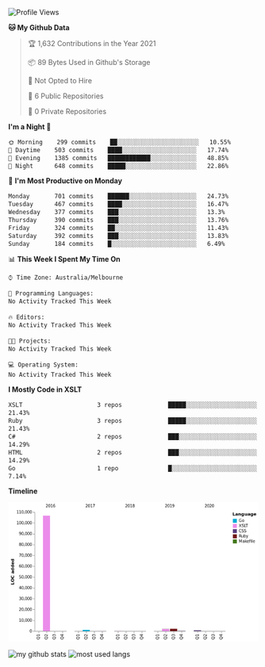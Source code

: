 <!--START_SECTION:waka-->
![Profile Views](http://img.shields.io/badge/Profile%20Views-0-blue)

**🐱 My Github Data** 

> 🏆 1,632 Contributions in the Year 2021
 > 
> 📦 89 Bytes Used in Github's Storage 
 > 
> 🚫 Not Opted to Hire
 > 
> 📜 6 Public Repositories 
 > 
> 🔑 0 Private Repositories  
 > 
**I'm a Night 🦉** 

```text
🌞 Morning    299 commits    ██░░░░░░░░░░░░░░░░░░░░░░░   10.55% 
🌆 Daytime    503 commits    ████░░░░░░░░░░░░░░░░░░░░░   17.74% 
🌃 Evening    1385 commits   ████████████░░░░░░░░░░░░░   48.85% 
🌙 Night      648 commits    █████░░░░░░░░░░░░░░░░░░░░   22.86%

```
📅 **I'm Most Productive on Monday** 

```text
Monday       701 commits    ██████░░░░░░░░░░░░░░░░░░░   24.73% 
Tuesday      467 commits    ████░░░░░░░░░░░░░░░░░░░░░   16.47% 
Wednesday    377 commits    ███░░░░░░░░░░░░░░░░░░░░░░   13.3% 
Thursday     390 commits    ███░░░░░░░░░░░░░░░░░░░░░░   13.76% 
Friday       324 commits    ██░░░░░░░░░░░░░░░░░░░░░░░   11.43% 
Saturday     392 commits    ███░░░░░░░░░░░░░░░░░░░░░░   13.83% 
Sunday       184 commits    █░░░░░░░░░░░░░░░░░░░░░░░░   6.49%

```


📊 **This Week I Spent My Time On** 

```text
⌚︎ Time Zone: Australia/Melbourne

💬 Programming Languages: 
No Activity Tracked This Week

🔥 Editors: 
No Activity Tracked This Week

🐱‍💻 Projects: 
No Activity Tracked This Week

💻 Operating System: 
No Activity Tracked This Week

```

**I Mostly Code in XSLT** 

```text
XSLT                     3 repos             █████░░░░░░░░░░░░░░░░░░░░   21.43% 
Ruby                     3 repos             █████░░░░░░░░░░░░░░░░░░░░   21.43% 
C#                       2 repos             ███░░░░░░░░░░░░░░░░░░░░░░   14.29% 
HTML                     2 repos             ███░░░░░░░░░░░░░░░░░░░░░░   14.29% 
Go                       1 repo              █░░░░░░░░░░░░░░░░░░░░░░░░   7.14%

```


**Timeline**

![Chart not found](https://raw.githubusercontent.com/opoudjis/opoudjis/main/charts/bar_graph.png) 


<!--END_SECTION:waka-->


![my github stats](https://github-readme-stats.vercel.app/api?username=opoudjis&show_icons=true&theme=tokyonight&line_height=27)
![most used langs](https://github-readme-stats.vercel.app/api/top-langs/?username=opoudjis&hide=css,html&theme=tokyonight)

<!--
**opoudjis/opoudjis** is a ✨ _special_ ✨ repository because its `README.md` (this file) appears on your GitHub profile.

Here are some ideas to get you started:

- 🔭 I’m currently working on ...
- 🌱 I’m currently learning ...
- 👯 I’m looking to collaborate on ...
- 🤔 I’m looking for help with ...
- 💬 Ask me about ...
- 📫 How to reach me: ...
- 😄 Pronouns: ...
- ⚡ Fun fact: ...
-->
